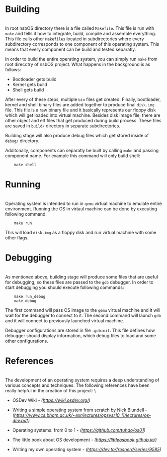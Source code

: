 # Building

\
In root nsbOS directory there is a file called `Makefile`. This file is run with `make` and tells it how to integrate, build, compile and assemble everything. This file calls other `Makefiles` located in subdirectories where every subdirectory corresponds to one component of this operating system. This means that every component can be build and tested separatly.

In order to build the entire operating system, you can simply run `make` from root direcotry of nsbOS project. What happens in the background is as follows:

- Bootloader gets build
- Kernel gets build
- Shell gets build

After every of these steps, multiple `bin` files get created. Finally, bootloader, kernel and shell binary files are added together to produce final `disk.img` file. This file is a raw binary file and it basically represents our floppy disk which will get loaded into virtual machine. Besides disk image file, there are other object and elf files that get produced during build process. These files are saved in `build/` directory in separate subdirectories.

Building stage will also produce debug files which get stored inside of `debug/` directory.

Additonally, components can separatly be built by calling `make` and passing component name. For example this command will only build shell:
```
	make shell
```

# Running

\
Operating system is intended to run in `qemu` virtual machine to emulate entire environment. Running the OS in virtaul machine can be done by executing following command:
```
	make run
```
This will load `disk.img` as a floppy disk and run virtual machine with some other flags.


# Debugging

\
As mentioned above, building stage will produce some files that are useful for debugging, so these files are passed to the `gdb` debugger. In order to start debugging you should execute following commands:

```
	make run_debug
	make debug
```

The first command will pass OS image to the `qemu` virtual machine and it will wait for the debugger to connect to it. The second command will launch `gdb` and it will connect to previously launched virtual machine.

Debugger configurations are stored in file `.gdbinit`. This file defines how debugger should display information, which debug files to load and some other configurations.

# References

\
The development of an operating system requires a deep understanding of various concepts and techniques. The following references have been really helpful in the creation of this project: \

- OSDev Wiki - _(https://wiki.osdev.org/)_

- Writing a simple operating system from scratch by Nick Blundell - \
  _(https://www.cs.bham.ac.uk/~exr/lectures/opsys/10_11/lectures/os-dev.pdf)_

- Operating systems: from 0 to 1 - _(https://github.com/tuhdo/os01)_

- The little book about OS development - _(https://littleosbook.github.io/)_

- Writing my own operating system - _(https://dev.to/frosnerd/series/9585)_
